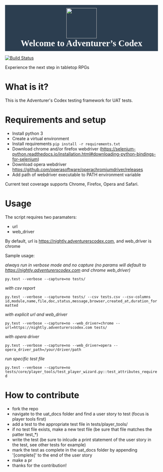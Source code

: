<div style="background-color:#2c3e50;">
<h1 style="text-align: center; margin-top: 0.0em; margin-bottom: 0.5em; padding-bottom:0.3em; font-size: 29px; font-family: HelveticaNeue-Bold; page-break-inside: avoid; page-break-after: avoid; color: rgb(51, 51, 51); font-style: normal; color:white;">
<center><img class="tl-email-image" data-id="455053" height="100" src="https://adventurerscodex.com/images/logo-full-circle.png" style="padding-top: 10px; width: 100px; max-width: 100px;" width="100" /></center>
Welcome to Adventurer&rsquo;s&nbsp;Codex</h1>
</div>

[![Build Status](https://travis-ci.org/adventurerscodex/uat.svg?branch=master)](https://travis-ci.org/adventurerscodex/uat)

Experience the next step in tabletop RPGs

What is it?
===========
This is the Adventurer's Codex testing framework for UAT tests.

Requirements and setup
======================

* Install python 3
* Create a virtual environment
* Install requirements `pip install -r requirements.txt`
* Download chrome and/or firefox webdriver (https://selenium-python.readthedocs.io/installation.html#downloading-python-bindings-for-selenium)
* Download opera webdriver https://github.com/operasoftware/operachromiumdriver/releases
* Add path of webdriver executable to PATH environment variable

Current test coverage supports Chrome, Firefox, Opera and Safari.

Usage
=====

The script requires two paramaters:

* url
* web_driver

By default, url is https://nightly.adventurerscodex.com, and web_driver is chrome

Sample usage:

*always run in verbose mode and no capture (no params will default to https://nightly.adventurerscodex.com and chrome web_driver)*

`py.test --verbose --capture=no tests/`

*with csv report*

`py.test --verbose --capture=no tests/ --csv tests.csv --csv-columns id,module,name,file,doc,status,message,browser,created_at,duration_formatted`

*with explicit url and web_driver*

`py.test --verbose --capture=no --web_driver=chrome --url=https://nightly.adventurerscodex.com tests/`

*with opera driver*

`py.test --verbose --capture=no --web_driver=opera --opera_driver_path=/your/driver/path`

*run specific test file*

`py.test --verbose --capture=no tests/core/player_tools/test_player_wizard.py::test_attributes_required`

How to contribute
=================

* fork the repo
* navigate to the uat_docs folder and find a user story to test (focus is player tools first)
* add a test to the appropriate test file in tests/player_tools/
* if no test file exists, make a new test file (be sure that file matches the patter test_*)
* write the test (be sure to inlcude a print statement of the user story in the test, see other tests for example)
* mark the test as complete in the uat_docs folder by appending '[complete]' to the end of the user story
* make a pr
* thanks for the contribution!
